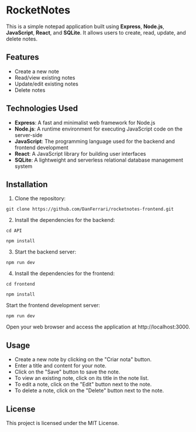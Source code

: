 # RocketNotes

This is a simple notepad application built using **Express**, **Node.js**, **JavaScript**, **React**, and **SQLite**. It allows users to create, read, update, and delete notes.

## Features

- Create a new note
- Read/view existing notes
- Update/edit existing notes
- Delete notes

## Technologies Used

- **Express**: A fast and minimalist web framework for Node.js
- **Node.js**: A runtime environment for executing JavaScript code on the server-side
- **JavaScript**: The programming language used for the backend and frontend development
- **React**: A JavaScript library for building user interfaces
- **SQLite**: A lightweight and serverless relational database management system

## Installation

1. Clone the repository:

```git clone https://github.com/DanFerrari/rocketnotes-frontend.git```

2. Install the dependencies for the backend:

```cd API```

```npm install```

3. Start the backend server:

```npm run dev ```


4. Install the dependencies for the frontend:

```cd frontend```

```npm install```

Start the frontend development server:

```npm run dev```

Open your web browser and access the application at http://localhost:3000.

## Usage

- Create a new note by clicking on the "Criar nota" button.
- Enter a title and content for your note.
- Click on the "Save" button to save the note.
- To view an existing note, click on its title in the note list.
- To edit a note, click on the "Edit" button next to the note.
- To delete a note, click on the "Delete" button next to the note.

## License

This project is licensed under the MIT License.
